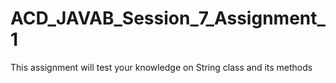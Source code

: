 # ACD_JAVAB_Session_7_Assignment_1
This assignment will test your knowledge on String class and its methods
